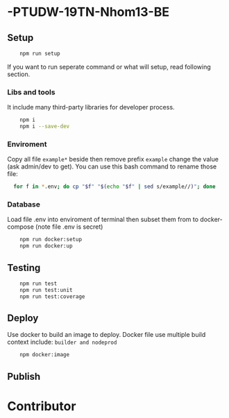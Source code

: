 # -PTUDW-19TN-Nhom13-BE

## Setup 
```bash
    npm run setup
```
If you want to run seperate command or what will setup, read following section.
### Libs and tools
It include many third-party libraries for developer process.

```bash
    npm i
    npm i --save-dev
```
### Enviroment
  Copy all file ```example*``` beside then remove prefix ```example``` change the value (ask admin/dev to get). You can use this bash command to rename those file:
  ```bash
    for f in *.env; do cp "$f" "$(echo "$f" | sed s/example//)"; done
  ```

### Database
Load file .env into enviroment of terminal then subset them from  to docker-compose (note file .env is secret)
```bash
    npm run docker:setup
    npm run docker:up
```


## Testing
```bash
    npm run test
    npm run test:unit
    npm run test:coverage
```

## Deploy
Use docker to build an image to deploy. Docker file use multiple build context include: ```builder and nodeprod```
```bash
    npm docker:image
```

## Publish

# Contributor



